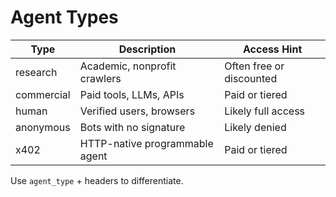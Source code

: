 # Agent Types

| Type         | Description                      | Access Hint              |
|--------------|----------------------------------|--------------------------|
| research     | Academic, nonprofit crawlers     | Often free or discounted |
| commercial   | Paid tools, LLMs, APIs           | Paid or tiered           |
| human        | Verified users, browsers         | Likely full access       |
| anonymous    | Bots with no signature           | Likely denied            |
| x402         | HTTP-native programmable agent   | Paid or tiered           |

Use `agent_type` + headers to differentiate.